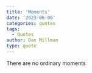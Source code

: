 ```yaml
---
title: 'Moments'
date: '2023-06-06'
categories: quotes
tags:
  - Quotes
author: Dan Millman
type: quote
---
```


There are no ordinary moments
